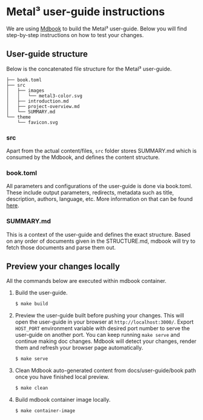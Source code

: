 # Metal³ user-guide instructions

We are using [Mdbook](https://github.com/rust-lang/mdBook) to build the
Metal³ user-guide. Below you will find step-by-step instructions on how
to test your changes.

## User-guide structure

Below is the concatenated file structure for the Metal³ user-guide.

```shell
├── book.toml
├── src
│   ├── images
│   │   └── metal3-color.svg
│   ├── introduction.md
│   ├── project-overview.md
│   └── SUMMARY.md
└── theme
    └── favicon.svg
```

### src

Apart from the actual content/files, `src` folder stores SUMMARY.md which
is consumed by the Mdbook, and defines the content structure.

### book.toml

All parameters and configurations of the user-guide is done via book.toml.
These include output parameters, redirects, metadata such as title,
description, authors, language, etc. More information on that can be found
[here](https://rust-lang.github.io/mdBook/format/config.html).

### SUMMARY.md

This is a context of the user-guide and defines the exact structure.
Based on any order of documents given in the STRUCTURE.md, mdbook will
try to fetch those documents and parse them out.

## Preview your changes locally

All the commands below are executed within mdbook container.

1. Build the user-guide.

    ```bash
    $ make build
    ```

1. Preview the user-guide built before pushing your changes. This will open the
    user-guide in your browser at `http://localhost:3000/`. Export `HOST_PORT`
    environment variable with desired port number to serve the user-guide on another
    port. You can keep running `make serve` and continue making doc changes. Mdbook
    will detect your changes, render them and refresh your browser page automatically.

    ```bash
    $ make serve
    ```

1. Clean Mdbook auto-generated content from docs/user-guide/book path once you
    have finished local preview.

    ```bash
    $ make clean
    ```

1. Build mdbook container image locally.

    ```bash
    $ make container-image
    ```
